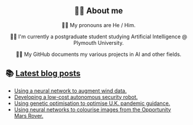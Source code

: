 <div align="center">
  
## 🐱‍💻 About me


🏳️‍🌈 My pronouns are He / Him.

👩‍🎓 I'm currently a postgraduate student studying Artificial Intelligence @ Plymouth University.

👩‍💻 My GitHub documents my various projects in AI and other fields.
  
  </div>

## 📚 [Latest blog posts](https://cutwell.github.io/)
<!-- BLOG-POST-LIST:START -->
- [Using a neural network to augment wind data.](http://cutwell.github.io//neural-network-augmentation/)
- [Developing a low-cost autonomous security robot.](http://cutwell.github.io//autonomous-security-robot/)
- [Using genetic optimisation to optimise U.K. pandemic guidance.](http://cutwell.github.io//pandemic-policy-optimisation/)
- [Using neural networks to colourise images from the Opportunity Mars Rover.](http://cutwell.github.io//opportunity-rover-colourised/)
<!-- BLOG-POST-LIST:END -->
